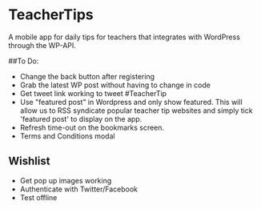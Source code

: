 # TeacherTips

A mobile app for daily tips for teachers that integrates with WordPress through the WP-API.

##To Do:

- Change the back button after registering
- Grab the latest WP post without having to change in code
- Get tweet link working to tweet #TeacherTip
- Use "featured post" in Wordpress and only show featured. This will allow us to RSS syndicate popular teacher tip websites and simply tick 'featured post' to display on the app.
- Refresh time-out on the bookmarks screen.
- Terms and Conditions modal

## Wishlist

- Get pop up images working 
- Authenticate with Twitter/Facebook
- Test offline
